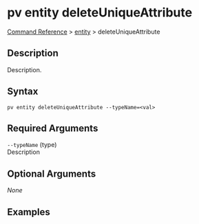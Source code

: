 # pv entity deleteUniqueAttribute
[Command Reference](../../../README.md#command-reference) > [entity](./main.md) > deleteUniqueAttribute

## Description
Description.

## Syntax
```
pv entity deleteUniqueAttribute --typeName=<val>
```

## Required Arguments
`--typeName` (type)  
Description

## Optional Arguments
*None*

## Examples
```powershell

```